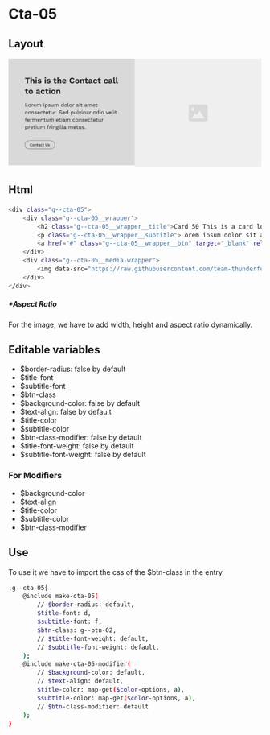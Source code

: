 # Cta-05

## Layout

![alt text][cta-05]

[cta-05]: /src/img/global-components/cta/cta-05.jpg

## Html

```sh
<div class="g--cta-05">
    <div class="g--cta-05__wrapper">
        <h2 class="g--cta-05__wrapper__title">Card 50 This is a card lorem ispum dolor sit</h2>
        <p class="g--cta-05__wrapper__subtitle">Lorem ipsum dolor sit amet consectetur. Sed pulvinar odio velit fermentum etiam consectetur pretium fringilla metus.</p>
        <a href="#" class="g--cta-05__wrapper__btn" target="_blank" rel="noopener noreferrer">Contact Us</a>
    </div>
    <div class="g--cta-05__media-wrapper">
        <img data-src="https://raw.githubusercontent.com/team-thunderfoot/ui/main/src/img/global-components/img-placeholder.jpg" src="/src/img/global-components/placeholder.jpg" alt="img alt" class="g--cta-05__media-wrapper__media g--lazy-01 f--ar" width="1000" height="1000" style="aspect-ratio: 1000 / 1000">
    </div>
</div>
```

##### \*Aspect Ratio

For the image, we have to add width, height and aspect ratio dynamically.

## Editable variables

- $border-radius: false by default
- $title-font
- $subtitle-font
- $btn-class
- $background-color: false by default
- $text-align: false by default
- $title-color
- $subtitle-color
- $btn-class-modifier: false by default
- $title-font-weight: false by default
- $subtitle-font-weight: false by default

### For Modifiers

- $background-color
- $text-align
- $title-color
- $subtitle-color
- $btn-class-modifier

## Use

To use it we have to import the css of the $btn-class in the entry

```sh
.g--cta-05{
    @include make-cta-05(
        // $border-radius: default,
        $title-font: d,
        $subtitle-font: f,
        $btn-class: g--btn-02,
        // $title-font-weight: default,
        // $subtitle-font-weight: default,
    );
    @include make-cta-05-modifier(
        // $background-color: default,
        // $text-align: default,
        $title-color: map-get($color-options, a),
        $subtitle-color: map-get($color-options, a),
        // $btn-class-modifier: default
    );
}
```